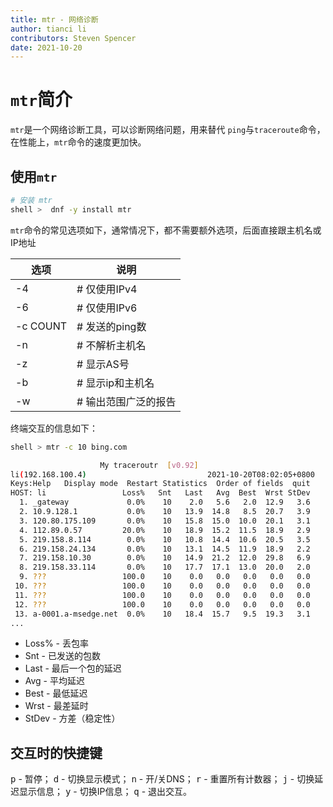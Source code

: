 ```yaml
---
title: mtr - 网络诊断
author: tianci li
contributors: Steven Spencer
date: 2021-10-20
---
```


# `mtr`简介

`mtr`是一个网络诊断工具，可以诊断网络问题，用来替代 `ping`与`traceroute`命令，在性能上，`mtr`命令的速度更加快。

## 使用`mtr`
```bash
# 安装 mtr
shell >  dnf -y install mtr
```

`mtr`命令的常见选项如下，通常情况下，都不需要额外选项，后面直接跟主机名或IP地址

|选项|说明|
|---|---|
|-4 |# 仅使用IPv4|
|-6  |# 仅使用IPv6|
|-c  COUNT  |# 发送的ping数|
|-n  |# 不解析主机名|
|-z   |# 显示AS号|
|-b  |# 显示ip和主机名|  
|-w |# 输出范围广泛的报告|

终端交互的信息如下：
```bash
shell > mtr -c 10 bing.com

                    My traceroutr  [v0.92]
li(192.168.100.4)                           2021-10-20T08:02:05+0800
Keys:Help   Display mode  Restart Statistics  Order of fields  quit
HOST: li                 Loss%   Snt   Last   Avg  Best  Wrst StDev
  1. _gateway             0.0%    10    2.0   5.6   2.0  12.9   3.6
  2. 10.9.128.1           0.0%    10   13.9  14.8   8.5  20.7   3.9
  3. 120.80.175.109       0.0%    10   15.8  15.0  10.0  20.1   3.1
  4. 112.89.0.57         20.0%    10   18.9  15.2  11.5  18.9   2.9
  5. 219.158.8.114        0.0%    10   10.8  14.4  10.6  20.5   3.5
  6. 219.158.24.134       0.0%    10   13.1  14.5  11.9  18.9   2.2
  7. 219.158.10.30        0.0%    10   14.9  21.2  12.0  29.8   6.9
  8. 219.158.33.114       0.0%    10   17.7  17.1  13.0  20.0   2.0
  9. ???                 100.0    10    0.0   0.0   0.0   0.0   0.0
 10. ???                 100.0    10    0.0   0.0   0.0   0.0   0.0
 11. ???                 100.0    10    0.0   0.0   0.0   0.0   0.0
 12. ???                 100.0    10    0.0   0.0   0.0   0.0   0.0
 13. a-0001.a-msedge.net  0.0%    10   18.4  15.7   9.5  19.3   3.1
...
```

* Loss% - 丢包率
* Snt - 已发送的包数
* Last - 最后一个包的延迟
* Avg - 平均延迟
* Best - 最低延迟
* Wrst - 最差延时
* StDev - 方差（稳定性）

## 交互时的快捷键
<kbd>p</kbd> - 暂停；
<kbd>d</kbd> - 切换显示模式；
<kbd>n</kbd> - 开/关DNS；
<kbd>r</kbd> - 重置所有计数器；
<kbd>j</kbd> - 切换延迟显示信息；
<kbd>y</kbd> - 切换IP信息；
<kbd>q</kbd> - 退出交互。
